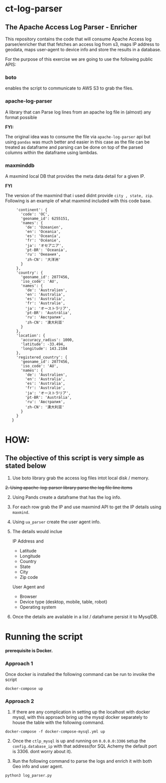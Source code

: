 # ct-log-parser

## The Apache Access Log Parser - Enricher

This repository contains the code that will consume Apache Access log parser/enricher that that fetches an access log from s3, maps IP address to geodata, maps user-agent to device info and store the results in a database.

For the purpose of this exercise we are going to use the following public APIS:

### boto 
enables the script to communicate to AWS S3 to grab the files.

### apache-log-parser
A library that can Parse log lines from an apache log file in (almost) any format possible

**FYI:** 

The original idea was to consume the file via ```apache-log-parser``` api but using ```pandas```
was much better and easier in this case as the file can be treated as dataframe and 
parsing can be done on top of the parsed columns within the dataframe using lambdas.


### maxminddb
A maxmind local DB that provides the meta data detail for a given IP.

**FYI**

The version of the maxmind that i used didnt provide ```city , state, zip```. Following 
is an example of what maxmind included with this code base.

```{
     'continent': {
       'code': 'OC',
       'geoname_id': 6255151,
       'names': {
         'de': 'Ozeanien',
         'en': 'Oceania',
         'es': 'Oceanía',
         'fr': 'Océanie',
         'ja': 'オセアニア',
         'pt-BR': 'Oceania',
         'ru': 'Океания',
         'zh-CN': '大洋洲'
       }
     },
     'country': {
       'geoname_id': 2077456,
       'iso_code': 'AU',
       'names': {
         'de': 'Australien',
         'en': 'Australia',
         'es': 'Australia',
         'fr': 'Australie',
         'ja': 'オーストラリア',
         'pt-BR': 'Austrália',
         'ru': 'Австралия',
         'zh-CN': '澳大利亚'
       }
     },
     'location': {
       'accuracy_radius': 1000,
       'latitude': -33.494,
       'longitude': 143.2104
     },
     'registered_country': {
       'geoname_id': 2077456,
       'iso_code': 'AU',
       'names': {
         'de': 'Australien',
         'en': 'Australia',
         'es': 'Australia',
         'fr': 'Australie',
         'ja': 'オーストラリア',
         'pt-BR': 'Austrália',
         'ru': 'Австралия',
         'zh-CN': '澳大利亚'
       }
     }
   }
   ```


# HOW: 
## The objective of this script is very simple as stated below

1. Use boto library grab the access log files intot local disk / memory.

~~2. Using apache-log-parser library parse the log file line items~~

2. Using Pands create a dataframe that has the log info.
3. For each row grab the IP and use maxmind API to get the IP details using ```maxmind```.
4. Using ```ua_parser``` create the user agent info.
5. The details would inclue 

    IP Address and 
    * Latitude
    * Longitude
    * Country
    * State
    * City
    * Zip code
    
    
    User Agent and 
    * Browser
    * Device type (desktop, mobile, table, robot)
    * Operating system  
6. Once the details are available in a list / dataframe persist it to MysqlDB.


# Running the script
**prerequisite is Docker.**

### Approach 1

Once docker is installed the following command can be run to invoike the script

```docker-compose up```

### Approach 2
1. If there are any complication in setting up the localhost with docker mysql, with this approach
bring up the mysql docker separately to house the table with the following command.

```
docker-compose -f docker-compose-mysql.yml up
```

2. Once the ```ctlp_mysql``` is up and running on ```0.0.0.0:3306``` setup the 
```config.database_ip``` with that address(for SQL Achemy the default port is 3306. dont worry about it).

3. Run the following command to parse the logs and enrich it with both Geo info and 
user agent.
```
python3 log_parser.py
```


